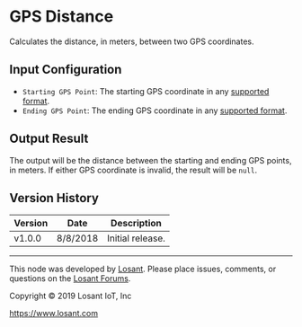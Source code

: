 # GPS Distance

Calculates the distance, in meters, between two GPS coordinates.

## Input Configuration

* `Starting GPS Point`: The starting GPS coordinate in any [supported format](https://docs.losant.com/devices/state/#gps-attributes).
* `Ending GPS Point`: The ending GPS coordinate in any [supported format](https://docs.losant.com/devices/state/#gps-attributes).

## Output Result

The output will be the distance between the starting and ending GPS points, in meters. If either GPS coordinate is invalid, the result will be `null`.

## Version History

| Version | Date | Description |
| ------- | -------- | ---------------- |
| v1.0.0  | 8/8/2018 | Initial release. |

---

This node was developed by [Losant](https://www.losant.com). Please place issues, comments, or questions on the [Losant Forums](https://forums.losant.com).

Copyright © 2019 Losant IoT, Inc

<https://www.losant.com>